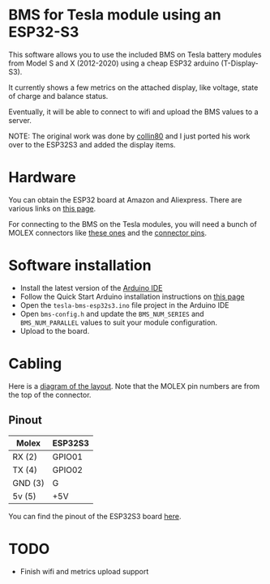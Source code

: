 # BMS for Tesla module using an ESP32-S3
This software allows you to use the included BMS on Tesla battery modules from Model S and X (2012-2020) using a cheap ESP32 arduino (T-Display-S3).

It currently shows a few metrics on the attached display, like voltage, state of charge and balance status.

Eventually, it will be able to connect to wifi and upload the BMS values to a server.

NOTE: The original work was done by [collin80](https://github.com/collin80/TeslaBMS) and I just ported his work over to the ESP32S3 and added the display items.

# Hardware
You can obtain the ESP32 board at Amazon and Aliexpress. There are various links on [this page](https://github.com/Xinyuan-LilyGO/T-Display-S3).

For connecting to the BMS on the Tesla modules, you will need a bunch of MOLEX connectors like [these ones](https://www.mouser.com/ProductDetail/Molex/15-97-5101) and the [connector pins](https://www.mouser.com/ProductDetail/Molex/39-00-0038-Cut-Strip).

# Software installation
- Install the latest version of the [Arduino IDE](https://www.arduino.cc/en/software)
- Follow the Quick Start Arduino installation instructions on [this page](https://github.com/Xinyuan-LilyGO/T-Display-S3)
- Open the `tesla-bms-esp32s3.ino` file project in the Arduino IDE
- Open `bms-config.h` and update the `BMS_NUM_SERIES` and `BMS_NUM_PARALLEL` values to suit your module configuration.
- Upload to the board.

# Cabling

Here is a [diagram of the layout](images/tesla_battery_module_layout.png). Note that the MOLEX pin numbers are from the top of the connector.

## Pinout

|Molex   |ESP32S3
|--------|--------
|RX (2)  |GPIO01
|TX (4)  |GPIO02
|GND (3) |G
|5v (5)  |+5V

You can find the pinout of the ESP32S3 board [here](images/esp32-pinout.jpg).

# TODO

- Finish wifi and metrics upload support

